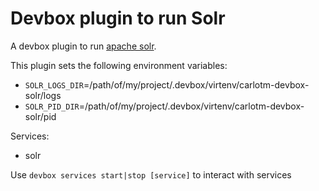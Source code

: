 # Devbox plugin to run Solr

A devbox plugin to run [apache solr](https://solr.apache.org/).

This plugin sets the following environment variables:

- `SOLR_LOGS_DIR`=/path/of/my/project/.devbox/virtenv/carlotm-devbox-solr/logs
- `SOLR_PID_DIR`=/path/of/my/project/.devbox/virtenv/carlotm-devbox-solr/pid

Services:
- solr

Use `devbox services start|stop [service]` to interact with services
